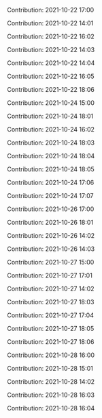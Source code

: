 Contribution: 2021-10-22 17:00

Contribution: 2021-10-22 14:01

Contribution: 2021-10-22 16:02

Contribution: 2021-10-22 14:03

Contribution: 2021-10-22 14:04

Contribution: 2021-10-22 16:05

Contribution: 2021-10-22 18:06

Contribution: 2021-10-24 15:00

Contribution: 2021-10-24 18:01

Contribution: 2021-10-24 16:02

Contribution: 2021-10-24 18:03

Contribution: 2021-10-24 18:04

Contribution: 2021-10-24 18:05

Contribution: 2021-10-24 17:06

Contribution: 2021-10-24 17:07

Contribution: 2021-10-26 17:00

Contribution: 2021-10-26 18:01

Contribution: 2021-10-26 14:02

Contribution: 2021-10-26 14:03

Contribution: 2021-10-27 15:00

Contribution: 2021-10-27 17:01

Contribution: 2021-10-27 14:02

Contribution: 2021-10-27 18:03

Contribution: 2021-10-27 17:04

Contribution: 2021-10-27 18:05

Contribution: 2021-10-27 18:06

Contribution: 2021-10-28 16:00

Contribution: 2021-10-28 15:01

Contribution: 2021-10-28 14:02

Contribution: 2021-10-28 16:03

Contribution: 2021-10-28 16:04

